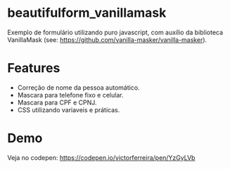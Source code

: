 # beautifulform_vanillamask
Exemplo de formulário utilizando puro javascript, com auxílio da biblioteca VanillaMask (see: https://github.com/vanilla-masker/vanilla-masker).

# Features
- Correção de nome da pessoa automático.
- Mascara para telefone fixo e celular.
- Mascara para CPF e CPNJ.
- CSS utilizando variaveis e práticas. 

# Demo
Veja no codepen: https://codepen.io/victorferreira/pen/YzGyLVb


